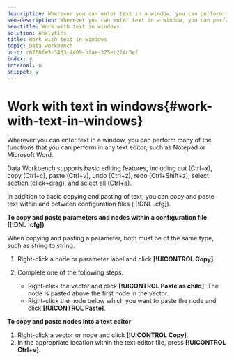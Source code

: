 ```yaml
---
description: Wherever you can enter text in a window, you can perform many of the functions that you can perform in any text editor, such as Notepad or Microsoft Word.
seo-description: Wherever you can enter text in a window, you can perform many of the functions that you can perform in any text editor, such as Notepad or Microsoft Word.
seo-title: Work with text in windows
solution: Analytics
title: Work with text in windows
topic: Data workbench
uuid: c0766fe3-3433-4409-bfae-325ec2f4c5ef
index: y
internal: n
snippet: y
---
```


# Work with text in windows{#work-with-text-in-windows}

Wherever you can enter text in a window, you can perform many of the functions that you can perform in any text editor, such as Notepad or Microsoft Word.

 Data Workbench supports basic editing features, including cut (Ctrl+x), copy (Ctrl+c), paste (Ctrl+v), undo (Ctrl+z), redo (Ctrl+Shift+z), select section (click+drag), and select all (Ctrl+a).

In addition to basic copying and pasting of text, you can copy and paste text within and between configuration files ( [!DNL .cfg]).

**To copy and paste parameters and nodes within a configuration file ([!DNL .cfg])**

When copying and pasting a parameter, both must be of the same type, such as string to string.

1. Right-click a node or parameter label and click **[!UICONTROL Copy]**. 
1. Complete one of the following steps:

    * Right-click the vector and click **[!UICONTROL Paste as child]**. The node is pasted above the first node in the vector. 
    * Right-click the node below which you want to paste the node and click **[!UICONTROL Paste]**.

**To copy and paste nodes into a text editor**

1. Right-click a vector or node and click **[!UICONTROL Copy]**. 
1. In the appropriate location within the text editor file, press **[!UICONTROL Ctrl+v]**.

